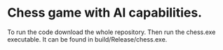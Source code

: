 # Chess game with AI capabilities. 

To run the code download the whole repository. Then run the chess.exe executable. It can be found in build/Release/chess.exe.
